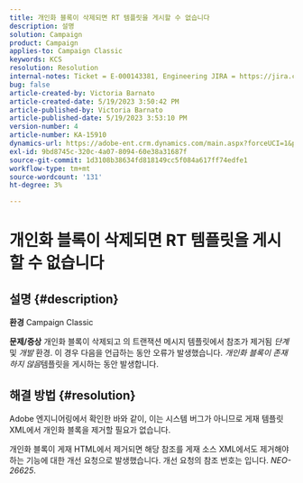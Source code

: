 ```yaml
---
title: 개인화 블록이 삭제되면 RT 템플릿을 게시할 수 없습니다
description: 설명
solution: Campaign
product: Campaign
applies-to: Campaign Classic
keywords: KCS
resolution: Resolution
internal-notes: Ticket = E-000143381, Engineering JIRA = https://jira.corp.adobe.com/browse/NEO-26451 , Enhancement = https://jira.corp.adobe.com/browse/NEO-26451
bug: false
article-created-by: Victoria Barnato
article-created-date: 5/19/2023 3:50:42 PM
article-published-by: Victoria Barnato
article-published-date: 5/19/2023 3:53:10 PM
version-number: 4
article-number: KA-15910
dynamics-url: https://adobe-ent.crm.dynamics.com/main.aspx?forceUCI=1&pagetype=entityrecord&etn=knowledgearticle&id=fb24c1e2-5cf6-ed11-8848-6045bd0065b6
exl-id: 9bd8745c-320c-4a07-8094-60e38a31687f
source-git-commit: 1d3108b38634fd818149cc5f084a617ff74edfe1
workflow-type: tm+mt
source-wordcount: '131'
ht-degree: 3%

---
```


# 개인화 블록이 삭제되면 RT 템플릿을 게시할 수 없습니다

## 설명 {#description}

<b>환경</b>
Campaign Classic


<b>문제/증상</b>
개인화 블록이 삭제되고 의 트랜잭션 메시지 템플릿에서 참조가 제거됨 *단계* 및 *개발* 환경. 이 경우 다음을 언급하는 동안 오류가 발생했습니다. *개인화 블록이 존재하지 않음*&#x200B;템플릿을 게시하는 동안 발생합니다.


## 해결 방법 {#resolution}


Adobe 엔지니어링에서 확인한 바와 같이, 이는 시스템 버그가 아니므로 게재 템플릿 XML에서 개인화 블록을 제거할 필요가 없습니다.

개인화 블록이 게재 HTML에서 제거되면 해당 참조를 게재 소스 XML에서도 제거해야 하는 기능에 대한 개선 요청으로 발생했습니다. 개선 요청의 참조 번호는 입니다. *NEO-26625*.
